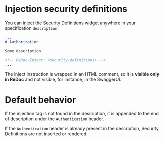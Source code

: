 # Injection security definitions

You can inject the Security Definitions widget anywhere in your specification `description`:

```markdown
...
# Authorization

Some description

<!-- ReDoc-Inject: <security-definitions> -->
...
```
The inject instruction is wrapped in an HTML comment,
so it is **visible only in ReDoc** and not visible, for instance, in the SwaggerUI.

# Default behavior

If the injection tag is not found in the description, it is appended to the end
of description under the `Authentication` header.

If the `Authentication` header is already present in the description,
Security Definitions are not inserted or rendered.

